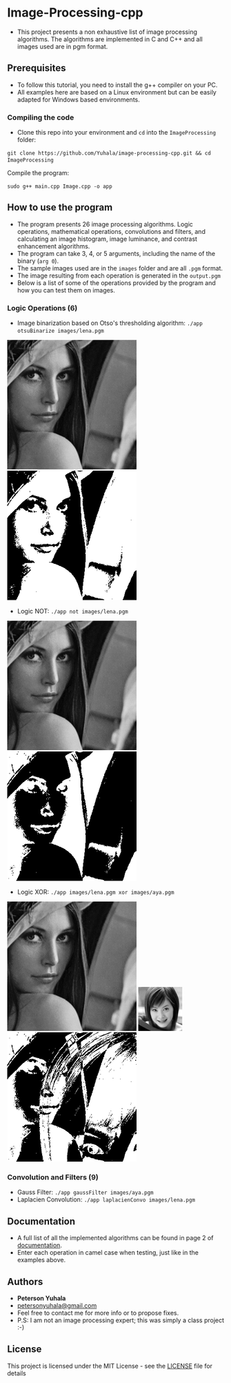 # Image-Processing-cpp
- This project presents a non exhaustive list of image processing algorithms. The algorithms are implemented in C and C++ and all images used are in pgm format.

## Prerequisites

- To follow this tutorial, you need to install the g++ compiler on your PC.
- All examples here are based on a Linux environment but can be easily adapted for Windows based environments.

### Compiling the code
- Clone this repo into your environment and `cd` into the `ImageProcessing` folder:
```
git clone https://github.com/Yuhala/image-processing-cpp.git && cd ImageProcessing

```
Compile the program:

```
sudo g++ main.cpp Image.cpp -o app

```
## How to use the program
- The program presents 26 image processing algorithms. Logic operations, mathematical operations, convolutions and filters, and calculating an image histogram, image luminance, and contrast enhancement algorithms.
- The program can take 3, 4, or 5 arguments, including the name of the binary (`arg 0`). 
- The sample images used are in the `images` folder and are all `.pgm` format.
- The image resulting from each operation is generated in the `output.pgm`
- Below is a list of some of the operations provided by the program and how you can test them on images. 
### Logic Operations (6)
- Image binarization based on Otso's thresholding algorithm: `./app otsuBinarize images/lena.pgm`<br/>

![alt-lena](ImageProcessing/fig/lena.png) ![alt-lena-otsu](ImageProcessing/fig/otsubin.png)

- Logic NOT: `./app not images/lena.pgm`<br/>

![alt-lena](ImageProcessing/fig/lena.png) ![alt-not-lena](ImageProcessing/fig/notlena.png)

- Logic XOR: `./app images/lena.pgm xor images/aya.pgm`<br/>

![alt-lena](ImageProcessing/fig/lena.png) ![alt-aya](ImageProcessing/fig/aya.png)<br/>
 ![alt-lena-xor-aya](ImageProcessing/fig/lenaXORaya.png)



### Convolution and Filters (9)
- Gauss Filter: `./app gaussFilter images/aya.pgm`
- Laplacien Convolution: `./app laplacienConvo images/lena.pgm`


## Documentation
- A full list of all the implemented algorithms can be found in page 2 of [documentation](image-processing-doc.pdf).
- Enter each operation in camel case when testing, just like in the examples above.

## Authors

* **Peterson Yuhala** 
* petersonyuhala@gmail.com
* Feel free to contact me for more info or to propose fixes.
* P.S: I am not an image processing expert; this was simply a class project :-)


## License

This project is licensed under the MIT License - see the [LICENSE](LICENSE) file for details


